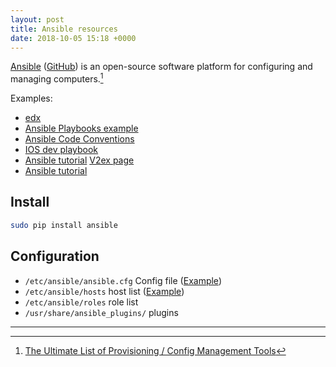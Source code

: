 ```yaml
---
layout: post
title: Ansible resources
date: 2018-10-05 15:18 +0000
---
```


[Ansible](https://www.ansible.com/resources/get-started) ([GitHub](https://github.com/ansible/ansible)) is an open-source software platform for configuring and managing computers.[^1]

[^1]: [The Ultimate List of Provisioning / Config Management Tools](https://xebialabs.com/the-ultimate-devops-tool-chest/provisioning-config-management/)



Examples:
* [edx](https://github.com/edx/configuration)
* [Ansible Playbooks example](https://github.com/wanglf/ansible-playbook)
* [Ansible Code Conventions](https://openedx.atlassian.net/wiki/spaces/OpenOPS/pages/26837527/Ansible+Code+Conventions)
* [IOS dev playbook](https://github.com/lexrus/ios-dev-playbook)
* [Ansible tutorial](https://wsgzao.github.io/post/ansible/) [V2ex page](https://www.v2ex.com/t/454982)
* [Ansible tutorial](https://blog.devopszen.com/the-ansible?v2)


## Install
```bash
sudo pip install ansible
```

## Configuration

* `/etc/ansible/ansible.cfg` Config file ([Example](https://github.com/ansible/ansible/blob/devel/examples/ansible.cfg)) 
* `/etc/ansible/hosts` host list ([Example](https://github.com/ansible/ansible/blob/devel/examples/hosts))
* `/etc/ansible/roles` role list
* `/usr/share/ansible_plugins/` plugins





---
